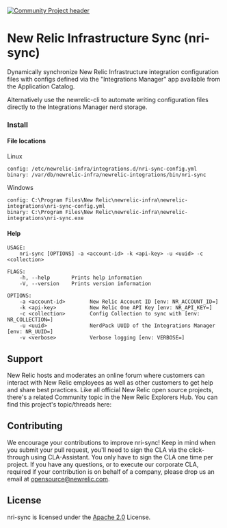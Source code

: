 [![Community Project header](https://github.com/newrelic/opensource-website/raw/master/src/images/categories/Community_Project.png)](https://opensource.newrelic.com/oss-category/#community-project)

# New Relic Infrastructure Sync (nri-sync)

Dynamically synchronize New Relic Infrastructure integration configuration files with configs defined via the "Integrations Manager" app available from the Application Catalog.

Alternatively use the newrelic-cli to automate writing configuration files directly to the Integrations Manager nerd storage.

### Install

#### File locations

Linux

```
config: /etc/newrelic-infra/integrations.d/nri-sync-config.yml
binary: /var/db/newrelic-infra/newrelic-integrations/bin/nri-sync
```

Windows

```
config: C:\Program Files\New Relic\newrelic-infra\newrelic-integrations\nri-sync-config.yml
binary: C:\Program Files\New Relic\newrelic-infra\newrelic-integrations\nri-sync.exe
```

#### Help

```
USAGE:
    nri-sync [OPTIONS] -a <account-id> -k <api-key> -u <uuid> -c <collection>

FLAGS:
    -h, --help       Prints help information
    -V, --version    Prints version information

OPTIONS:
    -a <account-id>        New Relic Account ID [env: NR_ACCOUNT_ID=]
    -k <api-key>           New Relic One API Key [env: NR_API_KEY=]
    -c <collection>        Config Collection to sync with [env: NR_COLLECTION=]
    -u <uuid>              NerdPack UUID of the Integrations Manager [env: NR_UUID=]
    -v <verbose>           Verbose logging [env: VERBOSE=]
```

## Support

New Relic hosts and moderates an online forum where customers can interact with New Relic employees as well as other customers to get help and share best practices. Like all official New Relic open source projects, there's a related Community topic in the New Relic Explorers Hub. You can find this project's topic/threads here:

## Contributing

We encourage your contributions to improve nri-sync! Keep in mind when you submit your pull request, you'll need to sign the CLA via the click-through using CLA-Assistant. You only have to sign the CLA one time per project.
If you have any questions, or to execute our corporate CLA, required if your contribution is on behalf of a company, please drop us an email at opensource@newrelic.com.

## License

nri-sync is licensed under the [Apache 2.0](http://apache.org/licenses/LICENSE-2.0.txt) License.
